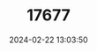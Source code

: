 ---
title: "17677"
category: "Parvaspina collina"
draft: false
date: 2024-02-22 13:03:50
languages:
  English: ["James River Spinymussel", "James Spinymussel"]
---